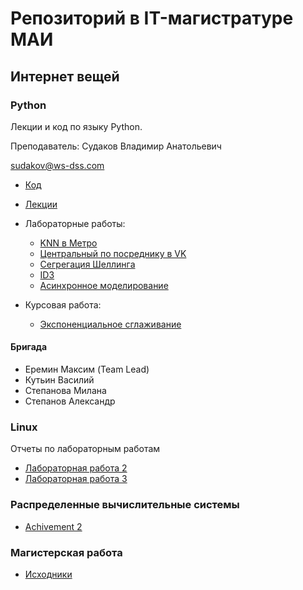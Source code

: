 # Репозиторий в IT-магистратуре МАИ

## Интернет вещей

### Python

Лекции и код по языку Python.

Преподаватель: Судаков Владимир Анатольевич

sudakov@ws-dss.com

* [Код](https://github.com/MaximDmitrievich/IT-master/tree/master/Python/Code)
* [Лекции](https://github.com/MaximDmitrievich/IT-master/blob/master/Python/Lection)
* Лабораторные работы:
  * [KNN в Метро](https://github.com/MaximDmitrievich/IT-master/tree/master/Python/Code/Example_1_knn)
  * [Центральный по посреднику в VK](https://github.com/MaximDmitrievich/IT-master/tree/master/Python/Code/Example_2_central)
  * [Сегрегация Шеллинга](https://github.com/MaximDmitrievich/IT-master/tree/master/Python/Code/Example_3_shelling)
  * [ID3](https://github.com/MaximDmitrievich/IT-master/tree/master/Python/Code/Example_4_Tree)
  * [Асинхронное моделирование](https://github.com/MaximDmitrievich/IT-master/tree/master/Python/Code/Example_5_async)

* Курсовая работа:
  * [Экспоненциальное сглаживание](https://github.com/MaximDmitrievich/IT-master/tree/master/Python/Code/ExponentSmoothing)

#### Бригада

* Еремин Максим (Team Lead)
* Кутьин Василий
* Степанова Милана
* Степанов Александр

### Linux

Отчеты по лабораторным работам

* [Лабораторная работа 2](https://github.com/MaximDmitrievich/IT-master/blob/master/Linux/Lab_2/LW2_Report.md)
* [Лабораторная работа 3](https://github.com/MaximDmitrievich/IT-master/blob/master/Linux/Lab_3/LW3_Report.md)

### Распределенные вычислительные системы

* [Achivement 2](https://github.com/MaximDmitrievich/IT-master/tree/master/DCS/Achivement_2)

### Магистерская работа

* [Исходники](https://github.com/MaximDmitrievich/IT-master/tree/master/MasterWork)
